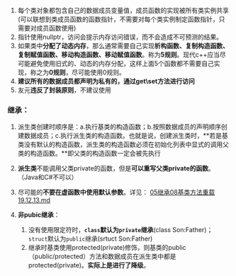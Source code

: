 1. 每个类对象都包含自己的数据成员变量值，成员函数的实现被所有类实例共享(可以联想到类成员函数的函数指针，不需要对每个类实例制定函数指针，只需要对成员函数使用)
2. 指针使用nullptr，访问会提示内存访问错误，而不会造成不可预测的结果。
3. 如果类中**分配了动态内存**，那么通常需要自己实现**析构函数、复制构造函数、复制赋值函数、移动构造函数、移动赋值函数**。称为**5规则**。现代c++应当尽可能避免使用旧式的、动态的内存分配，这样上面5个函数都不需要自己实现，称之为**0规则**，尽可能使用0规则。
4. **建议所有的数据成员都声明为私有的，通过get\set方法进行访问**
5. 友元**违反了封装原则**，不建议使用



### 继承：

1. 派生类创建时顺序是：a.执行基类的构造函数；b.按照数据成员的声明顺序创建数据成员；c.执行派生类的构造函数。也就是说，创建派生类时，**若是基类没有默认的构造函数，派生类的构造函数必须在初始化列表中显式的调用父类的构造函数。**即父类的构造函数一定会被先执行
2. **派生类**不能调用父类private的函数，但是**可以重写父类private的函数**。（Java和C#不可以）
3. 尽可能的**不要在虚函数中使用默认参数**。详见： [05继承08基类方法重载19.12.13.md](05继承08基类方法重载19.12.13.md) 

4. **非pubic继承**：
   1. 没有使用限定符时，**`class`默认为`private`继承**(class Son:Father)；`struct`默认为`public`继承(srtuct Son:Father)
   2. 继承时基类使用protected(private)修饰，则基类的public（public/protected）方法和数据成员在派生类中都是protected(private)。**实际上是进行了降级**。